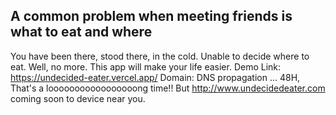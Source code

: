 ## A common problem when meeting friends is what to eat and where
You have been there, stood there, in the cold. Unable to decide where to eat. Well, no more. This app will make your life easier.
Demo Link: https://undecided-eater.vercel.app/
Domain: DNS propagation ... 48H, That's a looooooooooooooooong time!! But http://www.undecidedeater.com coming soon to device near you.
